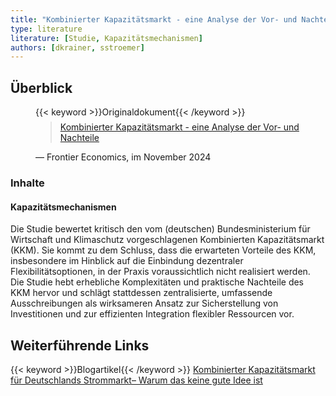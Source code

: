 ```yaml
---
title: "Kombinierter Kapazitätsmarkt - eine Analyse der Vor- und Nachteile"
type: literature
literature: [Studie, Kapazitätsmechanismen]
authors: [dkrainer, sstroemer]
---
```


## Überblick

<figure>
    {{< keyword >}}Originaldokument{{< /keyword >}}
    <blockquote style="margin-top: 0.5em;">
        <a href="https://www.frontier-economics.com/media/hqiiv3hf/frontier-economcis-kurzstudie-zum-kombinierten-kapazitaetsmarkt-14-11-2024-stc.pdf" target="_blank">
            Kombinierter Kapazitätsmarkt - eine Analyse der Vor- und Nachteile
        </a>
    </blockquote>
    <figcaption>— Frontier Economics, im November 2024</figcaption>
</figure>

### Inhalte

#### Kapazitätsmechanismen

Die Studie bewertet kritisch den vom (deutschen) Bundesministerium für Wirtschaft und Klimaschutz vorgeschlagenen Kombinierten Kapazitätsmarkt (KKM). Sie kommt zu dem Schluss, dass die erwarteten Vorteile des KKM, insbesondere im Hinblick auf die Einbindung dezentraler Flexibilitätsoptionen, in der Praxis voraussichtlich nicht realisiert werden. Die Studie hebt erhebliche Komplexitäten und praktische Nachteile des KKM hervor und schlägt stattdessen zentralisierte, umfassende Ausschreibungen als wirksameren Ansatz zur Sicherstellung von Investitionen und zur effizienten Integration flexibler Ressourcen vor.

## Weiterführende Links

{{< keyword >}}Blogartikel{{< /keyword >}} [Kombinierter Kapazitätsmarkt für Deutschlands Strommarkt– Warum das keine gute Idee ist](https://www.frontier-economics.com/de/de/nachrichten-einblicke/news/news-article-i21042-kombinierter-kapazitaetsmarkt-fuer-deutschlands-strommarkt-warum-das-keine-gute-idee-ist/)
